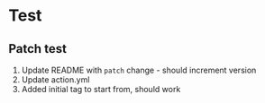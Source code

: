 # Test

## Patch test
1. Update README with `patch` change - should increment version
2. Update action.yml
3. Added initial tag to start from, should work
